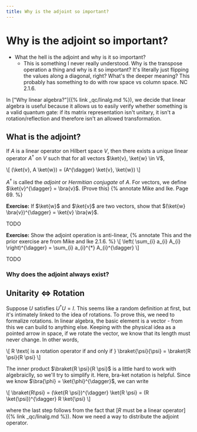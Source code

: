 ```yaml
---
title: Why is the adjoint so important? 
---
```


# Why is the adjoint so important? 

- What the hell is the adjoint and why is it so important? 
    - This is something I never really understood. Why is the transpose 
    operation a thing and why is it so important? It's literally just 
    flipping the values along a diagonal, right? What's the deeper meaning? 
    This probably has something to do with row space vs column space. NC 2.1.6. 

In ["Why linear algebra?"]({% link _qc/linalg.md %}), we decide that linear algebra is useful because it allows us to easily verify whether something is a valid quantum gate: if its matrix representation isn't unitary, it isn't a rotation/reflection and therefore isn't an allowed transformation. 

## What is the adjoint? 

If $A$ is a linear operator on Hilbert space $V$, then there exists a unique linear operator $A^{\dagger}$ on $V$ such that for all vectors $\ket{v}, \ket{w} \in V$, 

\\[ (\ket{v}, A \ket{w}) = (A^{\dagger} \ket{v}, \ket{w}) \\]

$A^{\dagger}$ is called the *adjoint* or *Hermitian conjugate* of $A$. For vectors, we define $\ket{v}^{\dagger} = \bra{v}$. (Prove this) {% annotate Mike and Ike. Page 69. %}

**Exercise:** If $\ket{w}$ and $\ket{v}$ are two vectors, show that $(\ket{w} \bra{v})^{\dagger} = \ket{v} \bra{w}$.

TODO 

**Exercise:** Show the adjoint operation is anti-linear, {% annotate This and the prior exercise are from Mike and Ike 2.1.6. %} 
\\[ \left( \sum_{i} a_{i} A_{i} \right)^{\dagger} = \sum_{i} a_{i}^{*} A_{i}^{\dagger} \\] 

TODO  

### Why does the adjoint always exist?

## Unitarity $\Leftrightarrow$ Rotation

Suppose $U$ satisfies $U^{\dagger} U = I$. This seems like a random definition at first, but it's intimately linked to the idea of rotations. To prove this, we need to formalize rotations. In linear algebra, the basic element is a vector - from this we can build to anything else. Keeping with the physical idea as a pointed arrow in space, if we rotate the vector, we know that its length must never change. In other words, 

\\[ R \text{ is a rotation operator if and only if } \braket{\psi}{\psi} = \braket{R \psi}{R \psi} \\]

The inner product $\braket{R \psi}{R \psi}$ is a little hard to work with algebraiclly, so we'll try to simplify it. Here, bra-ket notation is helpful. Since we know $\bra{\phi} = \ket{\phi}^{\dagger}$, we can write 

\\[ \braket{R\psi} = (\ket{R \psi})^{\dagger} \ket{R \psi} = (R \ket{\psi})^{\dagger} R \ket{\psi} \\] 

where the last step follows from the fact that [$R$ must be a linear operator]({% link _qc/linalg.md %}). Now we need a way to distribute the adjoint operator. 
